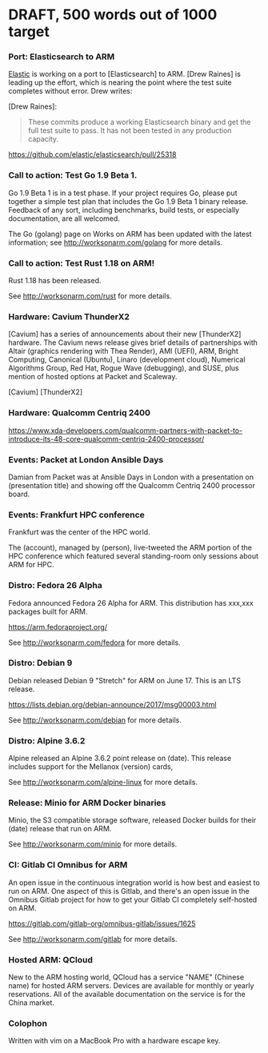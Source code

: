 # DRAFT, 500 words out of 1000 target

### Port: Elasticsearch to ARM

[Elastic] is working on a port to [Elasticsearch] to ARM.
[Drew Raines] is leading up the effort, which is
nearing the point where the test suite completes without
error. Drew writes:

[Elastic]:
[Elasticsearch]:
[Drew Raines]:

> These commits produce a working Elasticsearch binary and get the
full test suite to pass. It has not been tested in any production
capacity. 

https://github.com/elastic/elasticsearch/pull/25318

### Call to action: Test Go 1.9 Beta 1.

Go 1.9 Beta 1 is in a test phase. If your project requires
Go, please put together a simple test plan that includes 
the Go 1.9 Beta 1 binary release. Feedback of any sort,
including benchmarks, build tests, or especially documentation,
are all welcomed.

The Go (golang) page on Works on ARM has been updated with
the latest information; see http://worksonarm.com/golang for more
details.

### Call to action: Test Rust 1.18 on ARM!

Rust 1.18 has been released.

See http://worksonarm.com/rust for more details.

### Hardware: Cavium ThunderX2 

[Cavium] has a series of announcements about their new [ThunderX2]
hardware. The Cavium news release gives brief details of partnerships
with 
Altair (graphics rendering with Thea Render),
AMI (UEFI),
ARM,
Bright Computing,
Canonical (Ubuntu),
Linaro (development cloud),
Numerical Algorithms Group,
Red Hat,
Rogue Wave (debugging),
and SUSE,
plus mention of hosted options at
Packet and Scaleway.

[Cavium]
[ThunderX2]

### Hardware: Qualcomm Centriq 2400

https://www.xda-developers.com/qualcomm-partners-with-packet-to-introduce-its-48-core-qualcomm-centriq-2400-processor/

### Events: Packet at London Ansible Days

Damian from Packet was at Ansible Days in London with a presentation
on (presentation title) and showing off the Qualcomm Centriq 2400
processor board.

### Events: Frankfurt HPC conference

Frankfurt was the center of the HPC world. 

The (account), managed by (person), live-tweeted the ARM
portion of the HPC conference which featured several 
standing-room only sessions about ARM for HPC.

### Distro: Fedora 26 Alpha

Fedora announced Fedora 26 Alpha for ARM. This distribution 
has xxx,xxx packages built for ARM.

https://arm.fedoraproject.org/

See http://worksonarm.com/fedora for more details.

### Distro: Debian 9

Debian released Debian 9 "Stretch" for ARM on June 17.
This is an LTS release.

https://lists.debian.org/debian-announce/2017/msg00003.html

See http://worksonarm.com/debian for more details.

### Distro: Alpine 3.6.2

Alpine released an Alpine 3.6.2 point release on (date).
This release includes support for the Mellanox (version) cards,

See http://worksonarm.com/alpine-linux for more details.

### Release: Minio for ARM Docker binaries

Minio, the S3 compatible storage software, released Docker
builds for their (date) release that run on ARM.

See http://worksonarm.com/minio for more details.

### CI: Gitlab CI Omnibus for ARM

An open issue in the continuous integration world is how
best and easiest to run on ARM. One aspect of this is Gitlab,
and there's an open issue in the Omnibus Gitlab project
for how to get your Gitlab CI completely self-hosted on ARM.

https://gitlab.com/gitlab-org/omnibus-gitlab/issues/1625

See http://worksonarm.com/gitlab for more details.

### Hosted ARM: QCloud

New to the ARM hosting world, QCloud has a service "NAME"
(Chinese name) for hosted ARM servers. Devices are available
for monthly or yearly reservations. All of the available
documentation on the service is for the China market.

### Colophon

Written with vim on a MacBook Pro with a hardware escape key.
